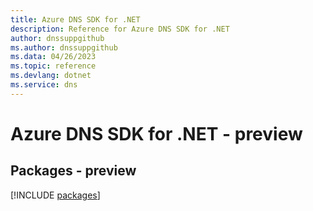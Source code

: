 ```yaml
---
title: Azure DNS SDK for .NET
description: Reference for Azure DNS SDK for .NET
author: dnssuppgithub
ms.author: dnssuppgithub
ms.data: 04/26/2023
ms.topic: reference
ms.devlang: dotnet
ms.service: dns
---
```

# Azure DNS SDK for .NET - preview
## Packages - preview
[!INCLUDE [packages](dns-index.md)]